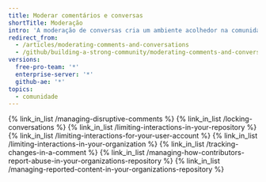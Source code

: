 ```yaml
---
title: Moderar comentários e conversas
shortTitle: Moderação
intro: 'A moderação de conversas cria um ambiente acolhedor na comunidade para todos os contribuidores de seu projeto, promovendo uma colaboração sadia e mitigando conflitos. Você pode colocar em prática o código de conduta da comunidade para discussões ao visualizar conteúdo denunciado, editar e excluir comentários e bloquear conversas.'
redirect_from:
  - /articles/moderating-comments-and-conversations
  - /github/building-a-strong-community/moderating-comments-and-conversations
versions:
  free-pro-team: '*'
  enterprise-server: '*'
  github-ae: '*'
topics:
  - comunidade
---
```


{% link_in_list /managing-disruptive-comments %}
{% link_in_list /locking-conversations %}
{% link_in_list /limiting-interactions-in-your-repository %}
{% link_in_list /limiting-interactions-for-your-user-account %}
{% link_in_list /limiting-interactions-in-your-organization %}
{% link_in_list /tracking-changes-in-a-comment %}
{% link_in_list /managing-how-contributors-report-abuse-in-your-organizations-repository %}
{% link_in_list /managing-reported-content-in-your-organizations-repository %}